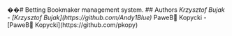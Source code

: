 ��#   B e t t i n g 
 
 
 
 B o o k m a k e r   m a n a g e m e n t   s y s t e m . 
 
 
 
 # #   A u t h o r s 
 
 
 
 _   _ _ K r z y s z t o f   B u j a k _ _   -   [ K r z y s z t o f   B u j a k ] ( h t t p s : / / g i t h u b . c o m / A n d y 1 B l u e ) 
 
 _   _ _ P a w e B  K o p y c k i _ _   -   [ P a w e B  K o p y c k i ] ( h t t p s : / / g i t h u b . c o m / p k o p y ) 

